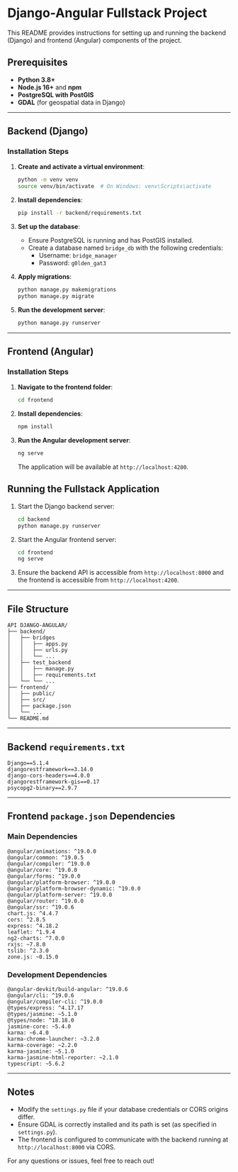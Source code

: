 # Django-Angular Fullstack Project

This README provides instructions for setting up and running the backend (Django) and frontend (Angular) components of the project.

## Prerequisites
- **Python 3.8+**
- **Node.js 16+** and **npm**
- **PostgreSQL with PostGIS**
- **GDAL** (for geospatial data in Django)

---

## Backend (Django)

### Installation Steps

1. **Create and activate a virtual environment**:
   ```bash
   python -m venv venv
   source venv/bin/activate  # On Windows: venv\Scripts\activate
   ```

2. **Install dependencies**:
   ```bash
   pip install -r backend/requirements.txt
   ```

3. **Set up the database**:
   - Ensure PostgreSQL is running and has PostGIS installed.
   - Create a database named `bridge_db` with the following credentials:
     - Username: `bridge_manager`
     - Password: `g0lden_gat3`

4. **Apply migrations**:
   ```bash
   python manage.py makemigrations
   python manage.py migrate
   ```

5. **Run the development server**:
   ```bash
   python manage.py runserver
   ```

---

## Frontend (Angular)

### Installation Steps

1. **Navigate to the frontend folder**:
   ```bash
   cd frontend
   ```

2. **Install dependencies**:
   ```bash
   npm install
   ```

3. **Run the Angular development server**:
   ```bash
   ng serve
   ```
   The application will be available at `http://localhost:4200`.


## Running the Fullstack Application

1. Start the Django backend server:
   ```bash
   cd backend
   python manage.py runserver
   ```

2. Start the Angular frontend server:
   ```bash
   cd frontend
   ng serve
   ```

3. Ensure the backend API is accessible from `http://localhost:8000` and the frontend is accessible from `http://localhost:4200`.

---

## File Structure

```plaintext
API DJANGO-ANGULAR/
├── backend/
│   ├── bridges
│   │   ├── apps.py
│   │   ├── urls.py
│   │   └── ...
│   ├── test_backend
│   │   ├── manage.py
│   │   ├── requirements.txt
│   └── └── ...
├── frontend/
│   ├── public/
│   ├── src/
│   ├── package.json
│   └── ...
└── README.md
```

---

## Backend `requirements.txt`
```plaintext
Django==5.1.4
djangorestframework==3.14.0
django-cors-headers==4.0.0
djangorestframework-gis==0.17
psycopg2-binary==2.9.7
```

---

## Frontend `package.json` Dependencies

### Main Dependencies

```plaintext
@angular/animations: ^19.0.0
@angular/common: ^19.0.5
@angular/compiler: ^19.0.0
@angular/core: ^19.0.0
@angular/forms: ^19.0.0
@angular/platform-browser: ^19.0.0
@angular/platform-browser-dynamic: ^19.0.0
@angular/platform-server: ^19.0.0
@angular/router: ^19.0.0
@angular/ssr: ^19.0.6
chart.js: ^4.4.7
cors: ^2.8.5
express: ^4.18.2
leaflet: ^1.9.4
ng2-charts: ^7.0.0
rxjs: ~7.8.0
tslib: ^2.3.0
zone.js: ~0.15.0
```

### Development Dependencies

```plaintext
@angular-devkit/build-angular: ^19.0.6
@angular/cli: ^19.0.6
@angular/compiler-cli: ^19.0.0
@types/express: ^4.17.17
@types/jasmine: ~5.1.0
@types/node: ^18.18.0
jasmine-core: ~5.4.0
karma: ~6.4.0
karma-chrome-launcher: ~3.2.0
karma-coverage: ~2.2.0
karma-jasmine: ~5.1.0
karma-jasmine-html-reporter: ~2.1.0
typescript: ~5.6.2
```

---

## Notes
- Modify the `settings.py` file if your database credentials or CORS origins differ.
- Ensure GDAL is correctly installed and its path is set (as specified in `settings.py`).
- The frontend is configured to communicate with the backend running at `http://localhost:8000` via CORS.

For any questions or issues, feel free to reach out!

